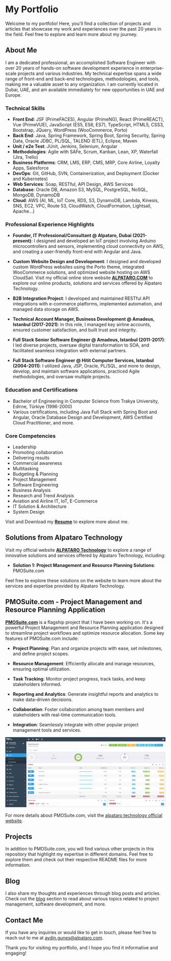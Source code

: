 # My Portfolio

Welcome to my portfolio! Here, you'll find a collection of projects and articles that showcase my work and experiences over the past 20 years in the field. Feel free to explore and learn more about my journey.

## About Me

I am a dedicated professional, an accomplished Software Engineer with over 20 years of hands-on software development experience in enterprise-scale projects and various industries. 
My technical expertise spans a wide range of front-end and back-end technologies, methodologies, and tools, making me a valuable asset to any organization. 
I am currently located in Dubai, UAE, and am available immediately for new opportunities in UAE and Europe.

### Technical Skills

- **Front End**: JSF (PrimeFACES), Angular (PrimeNG), React (PrimeREACT), Vue (PrimeVUE), JavaScript (ES5, ES6, ES7), TypeScript, HTML5, CSS3, Bootstrap, JQuery, WordPress (WooCommerce, Porto)
- **Back End**: Java, Spring Framework, Spring Boot, Spring Security, Spring Data, Oracle JDBC, PL/SQL, TALEND (ETL), Eclipse, Maven
- **Unit / e2e Test**: JUnit, Jenkins, Selenium, Angular
- **Methodologies**: Agile with SAFe, Scrum, Kanban, Lean, XP, Waterfall (Jira, Trello)
- **Business Platforms**: CRM, LMS, ERP, CMS, MRP, Core Airline, Loyalty Apps, Salesforce
- **DevOps**: Git, GitHub, SVN, Containerization, and Deployment (Docker and Kubernetes)
- **Web Services**: Soap, RESTful, API Design, AWS Services
- **Database**: Oracle DB, Amazon S3, MySQL, PostgreSQL, NoSQL, MongoDB, DynamoDB
- **Cloud**: AWS (AI, ML, IoT Core, RDS, S3, DynamoDB, Lambda, Kinesis, SNS, EC2, VPC, Route 53, CloudWatch, CloudFormation, Lightsail, Apache...)

### Professional Experience Highlights

- **Founder, IT Professional/Consultant @ Alpataro, Dubai (2021-present)**: I designed and developed an IoT project involving Arduino microcontrollers and sensors, implementing cloud connectivity on AWS, and creating a user-friendly front-end with Angular and Java.

- **Custom Website Design and Development**: I designed and developed custom WordPress websites using the Porto theme, integrated WooCommerce solutions, and optimized website hosting on AWS CloudSail. Visit my official online store website **[ALPATARO.COM](https://www.alpataro.com)** to explore our online products, solutions and services offered by Alpataro Technology.

- **B2B Integration Project**: I developed and maintained RESTful API integrations with e-commerce platforms, implemented automation, and managed data storage on AWS.

- **Technical Account Manager, Business Development @ Amadeus, Istanbul (2017-2021)**: In this role, I managed key airline accounts, ensured customer satisfaction, and built trust and integrity.

- **Full Stack Senior Software Engineer @ Amadeus, Istanbul (2011-2017)**: I led diverse projects, oversaw digital transformation to SOA, and facilitated seamless integration with external partners.

- **Full Stack Software Engineer @ Hitit Computer Services, Istanbul (2004-2011)**: I utilized Java, JSP, Oracle, PL/SQL, and more to design, develop, and maintain software applications, practiced Agile methodologies, and oversaw multiple projects.

### Education and Certifications

- Bachelor of Engineering in Computer Science from Trakya University, Edirne, Türkiye (1996-2000)
- Various certifications, including Java Full Stack with Spring Boot and Angular, Oracle Database Design and Development, AWS Certified Cloud Practitioner, and more.

### Core Competencies

- Leadership
- Promoting collaboration
- Delivering results
- Commercial awareness
- Multitasking
- Budgeting & Planning
- Project Management
- Software Engineering
- Business Analysis
- Research and Trend Analysis
- Aviation and Airline IT, IoT, E-Commerce
- IT Solution & Architecture
- System Design

Visit and Download my **[Resume](resume/AydinGunes_Resume.pdf)** to explore more about me.

## Solutions from Alpataro Technology

Visit my official website **[ALPATARO Technology](https://www.alpatarotechnology.com)** to explore a range of innovative solutions and services offered by Alpataro Technology, including:

- **Solution 1: Project Management and Resource Planning Solutions**: PMOSuite.com

Feel free to explore these solutions on the website to learn more about the services and expertise provided by Alpataro Technology.

## PMOSuite.com - Project Management and Resource Planning Application

**[PMOSuite.com](#)** is a flagship project that I have been working on. It's a powerful Project Management and Resource Planning application designed to streamline project workflows and optimize resource allocation. Some key features of PMOSuite.com include:

- **Project Planning**: Plan and organize projects with ease, set milestones, and define project scopes.

- **Resource Management**: Efficiently allocate and manage resources, ensuring optimal utilization.

- **Task Tracking**: Monitor project progress, track tasks, and keep stakeholders informed.

- **Reporting and Analytics**: Generate insightful reports and analytics to make data-driven decisions.

- **Collaboration**: Foster collaboration among team members and stakeholders with real-time communication tools.

- **Integration**: Seamlessly integrate with other popular project management tools and services.

![PMOSuite.com Screenshot](projects/pmosuite/screenshots/pmosuite_0.png)

For more details about PMOSuite.com, visit the [alpataro technology official website](https://alpatarotechnology.com/alpataro.html#pmosuite).

## Projects

In addition to PMOSuite.com, you will find various other projects in this repository that highlight my expertise in different domains. Feel free to explore them and check out their respective README files for more information.

## Blog

I also share my thoughts and experiences through blog posts and articles. Check out the [blog](blog/) section to read about various topics related to project management, software development, and more.

## Contact Me

If you have any inquiries or would like to get in touch, please feel free to reach out to me at [aydin.gunes@alpataro.com](mailto:aydin.gunes@alpataro.com).

Thank you for visiting my portfolio, and I hope you find it informative and engaging!
